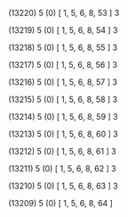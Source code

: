 (13220) 5 (0) [ 1, 5, 6, 8, 53 ] 3 


(13219) 5 (0) [ 1, 5, 6, 8, 54 ] 3 


(13218) 5 (0) [ 1, 5, 6, 8, 55 ] 3 


(13217) 5 (0) [ 1, 5, 6, 8, 56 ] 3 


(13216) 5 (0) [ 1, 5, 6, 8, 57 ] 3 


(13215) 5 (0) [ 1, 5, 6, 8, 58 ] 3 


(13214) 5 (0) [ 1, 5, 6, 8, 59 ] 3 


(13213) 5 (0) [ 1, 5, 6, 8, 60 ] 3 


(13212) 5 (0) [ 1, 5, 6, 8, 61 ] 3 


(13211) 5 (0) [ 1, 5, 6, 8, 62 ] 3 


(13210) 5 (0) [ 1, 5, 6, 8, 63 ] 3 


(13209) 5 (0) [ 1, 5, 6, 8, 64 ]  

